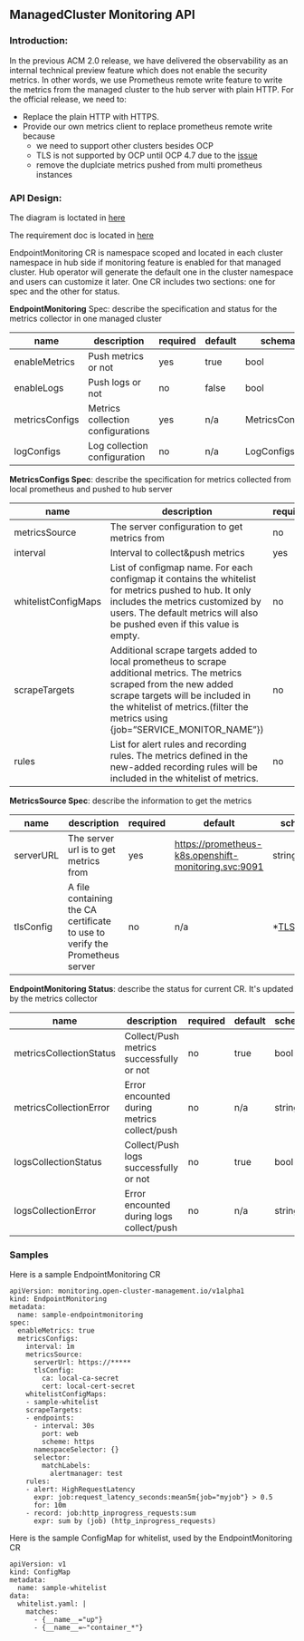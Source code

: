 ## ManagedCluster Monitoring API

### Introduction:
In the previous ACM 2.0 release, we have delivered the observability as an internal technical preview feature which does not enable the security metrics. In other words, we use Prometheus remote write feature to write the metrics from the managed cluster to the hub server with plain HTTP.
For the official release, we need to:
* Replace the plain HTTP with HTTPS.
* Provide our own metrics client to replace prometheus remote write because
  * we need to support other clusters besides OCP
  * TLS is not supported by OCP until OCP 4.7 due to the [issue](https://github.com/coreos/prometheus-operator/issues/3118)
  * remove the duplciate metrics pushed from multi prometheus instances

### API Design:
The diagram is loctated in [here](https://swimlanes.io/u/sIBsY2gSF)

The requirement doc is located in [here](https://docs.google.com/document/d/1qawBUo8VcdBXuXzZl8sypIug1nLsUEm_5Yy0qENZ-aU)

EndpointMonitoring CR is namespace scoped and located in each cluster namespace in hub side if monitoring feature is enabled for that managed cluster. Hub operator will generate the default one in the cluster namespace and users can customize it later. One CR includes two sections: one for spec and the other for status.

**EndpointMonitoring** Spec: describe the specification and status for the metrics collector in one managed cluster

name | description | required | default | schema
---- | ----------- | -------- | ------- | ------
enableMetrics | Push metrics or not | yes | true | bool
enableLogs | Push logs or not | no | false | bool
metricsConfigs| Metrics collection configurations | yes | n/a | MetricsConfigs
logConfigs | Log collection configuration | no | n/a | LogConfigs


**MetricsConfigs Spec**: describe the specification for metrics collected  from local prometheus and pushed to hub server

name | description | required | default | schema
---- | ----------- | -------- | ------- | ------
metricsSource | The server configuration to get metrics from | no | n/a | MetricsSource
interval | Interval to collect&push metrics | yes | 1m | string
whitelistConfigMaps | List  of configmap name. For each configmap it contains the whitelist for metrics pushed to hub. It only includes the metrics customized by users. The default metrics will also be pushed even if this value is empty. | no | n/a | []string
scrapeTargets | Additional scrape targets added to local prometheus to scrape additional metrics. The metrics scraped from the new added scrape targets will be included in the whitelist of metrics.(filter the metrics using {job=”SERVICE_MONITOR_NAME”}) | no | n/a | [][ServiceMonitorSpec](https://github.com/coreos/prometheus-operator/blob/master/Documentation/api.md#servicemonitorspec)
rules | List for alert rules and recording rules. The metrics defined in the new-added recording rules will be included in the whitelist of metrics. | no | n/a | [][Rule](https://github.com/coreos/prometheus-operator/blob/master/Documentation/api.md#rule 


**MetricsSource Spec**: describe the information to get the metrics

name | description | required | default | schema
---- | ----------- | -------- | ------- | ------
serverURL | The server url is to get metrics from | yes | https://prometheus-k8s.openshift-monitoring.svc:9091 | string
tlsConfig | A file containing the CA certificate to use to verify the Prometheus server | no | n/a | *[TLSConfig](https://github.com/coreos/prometheus-operator/blob/master/Documentation/api.md#tlsconfig)

**EndpointMonitoring Status**: describe the status for current CR. It's updated by the metrics collector

name | description | required | default | schema
---- | ----------- | -------- | ------- | ------
metricsCollectionStatus | Collect/Push metrics successfully or not | no | true | bool
metricsCollectionError | Error encounted during metrics collect/push | no | n/a | string
logsCollectionStatus | Collect/Push logs successfully or not | no | true | bool
logsCollectionError | Error encounted during logs collect/push | no | n/a | string

### Samples

Here is a sample EndpointMonitoring CR

```
apiVersion: monitoring.open-cluster-management.io/v1alpha1
kind: EndpointMonitoring
metadata:
  name: sample-endpointmonitoring
spec:
  enableMetrics: true
  metricsConfigs:
    interval: 1m
    metricsSource:
      serverUrl: https://*****
      tlsConfig:
        ca: local-ca-secret
        cert: local-cert-secret
    whitelistConfigMaps:
    - sample-whitelist
    scrapeTargets:
    - endpoints:
      - interval: 30s
        port: web
        scheme: https
      namespaceSelector: {}
      selector:
        matchLabels:
          alertmanager: test
    rules:
    - alert: HighRequestLatency
      expr: job:request_latency_seconds:mean5m{job="myjob"} > 0.5
      for: 10m
    - record: job:http_inprogress_requests:sum
      expr: sum by (job) (http_inprogress_requests)
```

Here is the sample ConfigMap for whitelist, used by the EndpointMonitoring CR

```
apiVersion: v1
kind: ConfigMap
metadata:
  name: sample-whitelist
data:
  whitelist.yaml: |
    matches:
      - {__name__="up"}
      - {__name__=~"container_*"}
```
